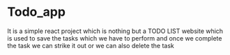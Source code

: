 # Todo_app
It is a simple react project which is nothing but a TODO LIST website which is used to save the tasks which we have to perform and once we complete the task we can strike it out or we can also delete the task
